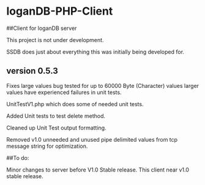 # loganDB-PHP-Client
##Client for loganDB server

This project is not under development.

SSDB does just about everything this was initially being developed for.

## version 0.5.3

Fixes large values bug tested for up to 60000 Byte (Character) values larger values have experienced failures in unit tests.

UnitTestV1.php which does some of needed unit tests.

Added Unit tests to test delete method.

Cleaned up Unit Test output formatting.

Removed v1.0 unneeded and unused pipe delimited values from tcp message string for optimization.

##To do:

Minor changes to server before V1.0 Stable release.  This client near v1.0 stable release.




